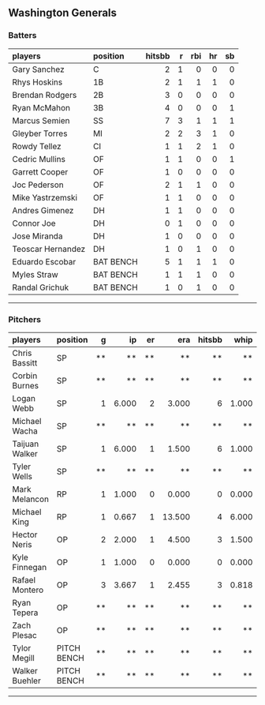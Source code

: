 ## Washington Generals

### Batters

 
|players           |position  | hitsbb|  r| rbi| hr| sb| 
|:-----------------|:---------|------:|--:|---:|--:|--:| 
|Gary Sanchez      |C         |      2|  1|   0|  0|  0| 
|Rhys Hoskins      |1B        |      2|  1|   1|  1|  0| 
|Brendan Rodgers   |2B        |      3|  0|   0|  0|  0| 
|Ryan McMahon      |3B        |      4|  0|   0|  0|  1| 
|Marcus Semien     |SS        |      7|  3|   1|  1|  1| 
|Gleyber Torres    |MI        |      2|  2|   3|  1|  0| 
|Rowdy Tellez      |CI        |      1|  1|   2|  1|  0| 
|Cedric Mullins    |OF        |      1|  1|   0|  0|  1| 
|Garrett Cooper    |OF        |      1|  0|   0|  0|  0| 
|Joc Pederson      |OF        |      2|  1|   1|  0|  0| 
|Mike Yastrzemski  |OF        |      1|  1|   0|  0|  0| 
|Andres Gimenez    |DH        |      1|  1|   0|  0|  0| 
|Connor Joe        |DH        |      0|  1|   0|  0|  0| 
|Jose Miranda      |DH        |      1|  0|   0|  0|  0| 
|Teoscar Hernandez |DH        |      1|  0|   1|  0|  0| 
|Eduardo Escobar   |BAT BENCH |      5|  1|   1|  1|  0| 
|Myles Straw       |BAT BENCH |      1|  1|   1|  0|  0| 
|Randal Grichuk    |BAT BENCH |      1|  0|   1|  0|  0| 


* * *

### Pitchers

 
|players        |position    |  g|    ip| er|    era| hitsbb|  whip| so|  w| sv| 
|:--------------|:-----------|--:|-----:|--:|------:|------:|-----:|--:|--:|--:| 
|Chris Bassitt  |SP          | **|    **| **|     **|     **|    **| **| **| **| 
|Corbin Burnes  |SP          | **|    **| **|     **|     **|    **| **| **| **| 
|Logan Webb     |SP          |  1| 6.000|  2|  3.000|      6| 1.000|  5|  1|  0| 
|Michael Wacha  |SP          | **|    **| **|     **|     **|    **| **| **| **| 
|Taijuan Walker |SP          |  1| 6.000|  1|  1.500|      6| 1.000|  5|  0|  0| 
|Tyler Wells    |SP          | **|    **| **|     **|     **|    **| **| **| **| 
|Mark Melancon  |RP          |  1| 1.000|  0|  0.000|      0| 0.000|  1|  0|  1| 
|Michael King   |RP          |  1| 0.667|  1| 13.500|      4| 6.000|  2|  0|  0| 
|Hector Neris   |OP          |  2| 2.000|  1|  4.500|      3| 1.500|  1|  1|  0| 
|Kyle Finnegan  |OP          |  1| 1.000|  0|  0.000|      0| 0.000|  1|  0|  0| 
|Rafael Montero |OP          |  3| 3.667|  1|  2.455|      3| 0.818|  1|  0|  1| 
|Ryan Tepera    |OP          | **|    **| **|     **|     **|    **| **| **| **| 
|Zach Plesac    |OP          | **|    **| **|     **|     **|    **| **| **| **| 
|Tylor Megill   |PITCH BENCH | **|    **| **|     **|     **|    **| **| **| **| 
|Walker Buehler |PITCH BENCH | **|    **| **|     **|     **|    **| **| **| **| 


* * *


